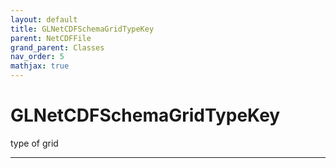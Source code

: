 ```yaml
---
layout: default
title: GLNetCDFSchemaGridTypeKey
parent: NetCDFFile
grand_parent: Classes
nav_order: 5
mathjax: true
---
```


#  GLNetCDFSchemaGridTypeKey

type of grid


---

